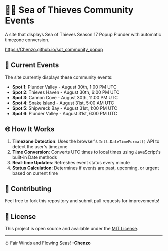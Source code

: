 # 🏴‍☠️ Sea of Thieves Community Events

A site that displays Sea of Thieves Season 17 Popup Plunder with automatic timezone conversion.

https://Chenzo.github.io/sot_community_popup


## 📅 Current Events

The site currently displays these community events:

- **Spot 1**: Plunder Valley - August 30th, 1:00 PM UTC
- **Spot 2**: Thieves Haven - August 30th, 6:00 PM UTC  
- **Spot 3**: Cannon Cove - August 30th, 11:00 PM UTC
- **Spot 4**: Snake Island - August 31st, 5:00 AM UTC
- **Spot 5**: Shipwreck Bay - August 31st, 1:00 PM UTC
- **Spot 6**: Plunder Valley - August 31st, 6:00 PM UTC


## 🌐 How It Works

1. **Timezone Detection**: Uses the browser's `Intl.DateTimeFormat()` API to detect the user's timezone
2. **Time Conversion**: Converts UTC times to local times using JavaScript's built-in Date methods
3. **Real-time Updates**: Refreshes event status every minute
4. **Status Calculation**: Determines if events are past, upcoming, or urgent based on current time

## 🤝 Contributing

Feel free to fork this repository and submit pull requests for improvements!

## 📄 License

This project is open source and available under the [MIT License](LICENSE).

---

⚓ Fair Winds and Flowing Seas! **-Chenzo** 
